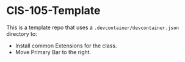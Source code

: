 # CIS-105-Template

This is a template repo that uses a `.devcontainer/devcontainer.json` directory to:
- Install common Extensions for the class.
- Move Primary Bar to the right.
